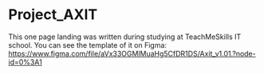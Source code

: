 ﻿# Project_AXIT

This one page landing was written during studying at TeachMeSkills IT school.
You can see the template of it on Figma: https://www.figma.com/file/aVx33OGMlMuaHg5CfDR1DS/Axit_v1.01.?node-id=0%3A1
